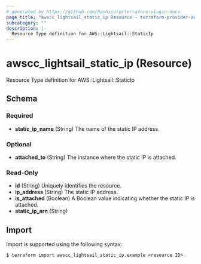 ```yaml
---
# generated by https://github.com/hashicorp/terraform-plugin-docs
page_title: "awscc_lightsail_static_ip Resource - terraform-provider-awscc"
subcategory: ""
description: |-
  Resource Type definition for AWS::Lightsail::StaticIp
---
```


# awscc_lightsail_static_ip (Resource)

Resource Type definition for AWS::Lightsail::StaticIp



<!-- schema generated by tfplugindocs -->
## Schema

### Required

- **static_ip_name** (String) The name of the static IP address.

### Optional

- **attached_to** (String) The instance where the static IP is attached.

### Read-Only

- **id** (String) Uniquely identifies the resource.
- **ip_address** (String) The static IP address.
- **is_attached** (Boolean) A Boolean value indicating whether the static IP is attached.
- **static_ip_arn** (String)

## Import

Import is supported using the following syntax:

```shell
$ terraform import awscc_lightsail_static_ip.example <resource ID>
```
